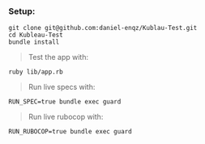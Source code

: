 ### Setup:

```
git clone git@github.com:daniel-enqz/Kublau-Test.git
cd Kubleau-Test
bundle install
```

> Test the app with:
```
ruby lib/app.rb
```

> Run live specs with:
```
RUN_SPEC=true bundle exec guard
```

> Run live rubocop with:
```
RUN_RUBOCOP=true bundle exec guard
```
